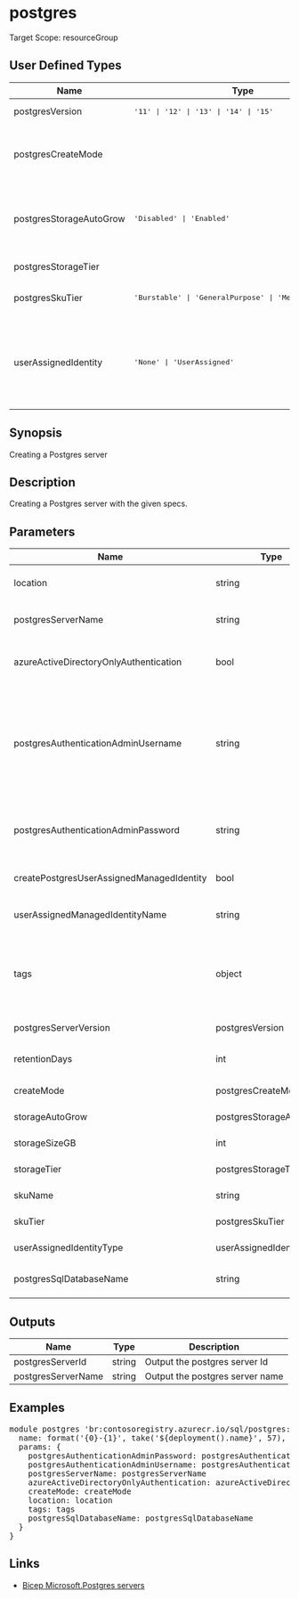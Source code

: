﻿# postgres

Target Scope: resourceGroup

## User Defined Types
| Name | Type | Discriminator | Description
| -- |  -- | -- | -- |
| <a id="postgresVersion">postgresVersion</a>  | <pre>'11' &#124; '12' &#124; '13' &#124; '14' &#124; '15'</pre> |  | The version of the sql server. | 
| <a id="postgresCreateMode">postgresCreateMode</a>  | <pre></pre> |  | Create mode the mode to create a new PostgresPostgres Server. | 
| <a id="postgresStorageAutoGrow">postgresStorageAutoGrow</a>  | <pre>'Disabled' &#124; 'Enabled'</pre> |  | Storage autogrow flag to enable / disable storage auto grow for flexible server. | 
| <a id="postgresStorageTier">postgresStorageTier</a>  | <pre></pre> |  | Storage tier for IOPS. | 
| <a id="postgresSkuTier">postgresSkuTier</a>  | <pre>'Burstable' &#124; 'GeneralPurpose' &#124; 'MemoryOptimized'</pre> |  | The tier of the particular SKU, e.g. Burstable. | 
| <a id="userAssignedIdentity">userAssignedIdentity</a>  | <pre>'None' &#124; 'UserAssigned'</pre> |  | 	the types of identities associated with this resource; currently restricted to None and UserAssigned | 

## Synopsis
Creating a Postgres server

## Description
Creating a Postgres server with the given specs.

## Parameters
| Name | Type | Required | Validation | Default value | Description |
| -- |  -- | -- | -- | -- | -- |
| location | string | <input type="checkbox"> | None | <pre>resourceGroup().location</pre> | Specifies the Azure location where the resource should be created. Defaults to the resourcegroup location. |
| postgresServerName | string | <input type="checkbox" checked> | Length between 3-63 | <pre></pre> | The resourcename of the Postgres Server upsert. |
| azureActiveDirectoryOnlyAuthentication | bool | <input type="checkbox"> | None | <pre>true</pre> | If this is enabled, Postgres authentication gets disabled and you will only be able to login using Azure AD accounts. |
| postgresAuthenticationAdminUsername | string | <input type="checkbox"> | None | <pre>''</pre> | The username for the administrator using Postgres Authentication. Once created it cannot be changed.<br>If you opted for EntraID only authentication, this param can be given an empty ('') value.<br>You can choose for EntraID only authentication by setting the param azureActiveDirectoryOnlyAuthentication to true. |
| postgresAuthenticationAdminPassword | string | <input type="checkbox"> | None | <pre>''</pre> | The password for the administrator using Postgres Authentication (required for server creation).<br>Azure Postgres enforces [password complexity](https://learn.microsoft.com/en-us/Postgres/relational-databases/security/password-policy?view=Postgres-server-ver16#password-complexity). |
| createPostgresUserAssignedManagedIdentity | bool | <input type="checkbox"> | None | <pre>false</pre> | Determines if a user assigned managed identity should be created for this Postgres server. |
| userAssignedManagedIdentityName | string | <input type="checkbox"> | None | <pre>'id-&#36;{postgresServerName}'</pre> | The name of the user assigned managed identity to create for this Postgres server. |
| tags | object | <input type="checkbox"> | None | <pre>{}</pre> | The tags to apply to this resource. This is an object with key/value pairs.<br>Example:<br>{<br>&nbsp;&nbsp;&nbsp;FirstTag: myvalue<br>&nbsp;&nbsp;&nbsp;SecondTag: another value<br>} |
| postgresServerVersion | postgresVersion | <input type="checkbox"> | None | <pre>'15'</pre> |  |
| retentionDays | int | <input type="checkbox"> | None | <pre>7</pre> | The backup retention period in days. This is how many days Point-in-Time Restore will be supported. |
| createMode | postgresCreateMode | <input type="checkbox"> | None | <pre>'Default'</pre> |  |
| storageAutoGrow | postgresStorageAutoGrow | <input type="checkbox"> | None | <pre>'Enabled'</pre> |  |
| storageSizeGB | int | <input type="checkbox"> | None | <pre>256</pre> | Storage size in GB: Max storage allowed for a server. |
| storageTier | postgresStorageTier | <input type="checkbox"> | None | <pre>'P1'</pre> |  |
| skuName | string | <input type="checkbox"> | None | <pre>'Standard_D4s_v5'</pre> | The name of the sku, typically, tier + family + cores, e.g. Standard_D4s_v3. |
| skuTier | postgresSkuTier | <input type="checkbox"> | None | <pre>'GeneralPurpose'</pre> |  |
| userAssignedIdentityType | userAssignedIdentity | <input type="checkbox"> | None | <pre>createPostgresUserAssignedManagedIdentity</pre> |  |
| postgresSqlDatabaseName | string | <input type="checkbox" checked> | Length between 1-* | <pre></pre> | The Database name of the postgres sql database |

## Outputs
| Name | Type | Description |
| -- |  -- | -- |
| postgresServerId | string | Output the postgres server Id |
| postgresServerName | string | Output the postgres server name |

## Examples
<pre>
module postgres 'br:contosoregistry.azurecr.io/sql/postgres:latest' = {
  name: format('{0}-{1}', take('${deployment().name}', 57), 'postgresserver')
  params: {
    postgresAuthenticationAdminPassword: postgresAuthenticationAdminPassword
    postgresAuthenticationAdminUsername: postgresAuthenticationAdminUsername
    postgresServerName: postgresServerName
    azureActiveDirectoryOnlyAuthentication: azureActiveDirectoryOnlyAuthentication
    createMode: createMode
    location: location
    tags: tags
    postgresSqlDatabaseName: postgresSqlDatabaseName
  }
}
</pre>

## Links
- [Bicep Microsoft.Postgres servers](https://learn.microsoft.com/en-us/azure/templates/microsoft.dbforpostgresql/flexibleservers?pivots=deployment-language-bicepp)
